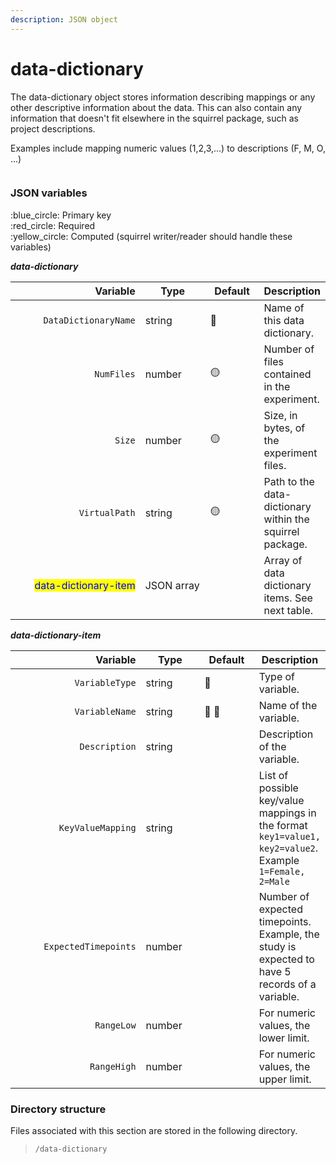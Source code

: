 ```yaml
---
description: JSON object
---
```


# data-dictionary

The data-dictionary object stores information describing mappings or any other descriptive information about the data. This can also contain any information that doesn't fit elsewhere in the squirrel package, such as project descriptions.

Examples include mapping numeric values (1,2,3,...) to descriptions (F, M, O, ...)

<figure><img src="https://mermaid.ink/img/pako:eNptksFqwzAMhl8leBRcaEYZ2cWDnrbLGBust5GLGiuN18Q2trM1lL777KRO26w5xL-sT5Jl-UAKxZEwsjWgq-TtM5eJ_4xSjr6uP957NU_TFQcHNPzmT2fE72sodrBFelqnXqGxFhItHdWEwL1GIxqUztILPaFC4ZSLwgklwXR0Ys8HuN9NV1ujWg0S6s4KS3sriWbMe0Jtu_nGwpeOIvqjHRjXcuE7OK03CLWxaH4gHMbSS-MGK6Tzbt9iD19ZIz0UCqX9dYTK_fLfPfY47W42G0LS-zAgA40tRR1mFOQZGmcSuHAj1qG2w-X2MqJjVtfVmIxk4rPW7K4s8XG5XPiDGbXDlIOtwBjo2EM8cIy6GNl17BDK7rIsO-n0V3BXsUzvyYI0aBoQ3D_TQ0iZE1dhgzlhXnIsoa1dTnJ59GirfSF84cIpQ1gJtcUFgdapdScLwpxpMULPAvyrb0bKv5kvpaJ9_AP3KBDt?type=png" alt=""><figcaption></figcaption></figure>

### JSON variables

:blue\_circle: Primary key\
:red\_circle: Required\
:yellow\_circle: Computed (squirrel writer/reader should handle these variables)

_**data-dictionary**_

<table data-full-width="true"><thead><tr><th width="256" align="right">Variable</th><th width="131.00000000000003">Type</th><th width="89">Default</th><th>Description</th></tr></thead><tbody><tr><td align="right"><code>DataDictionaryName</code></td><td>string</td><td><span data-gb-custom-inline data-tag="emoji" data-code="1f534">🔴</span></td><td>Name of this data dictionary.</td></tr><tr><td align="right"><code>NumFiles</code></td><td>number</td><td><span data-gb-custom-inline data-tag="emoji" data-code="1f7e1">🟡</span></td><td>Number of files contained in the experiment.</td></tr><tr><td align="right"><code>Size</code></td><td>number</td><td><span data-gb-custom-inline data-tag="emoji" data-code="1f7e1">🟡</span></td><td>Size, in bytes, of the experiment files.</td></tr><tr><td align="right"><code>VirtualPath</code></td><td>string</td><td><span data-gb-custom-inline data-tag="emoji" data-code="1f7e1">🟡</span></td><td>Path to the data-dictionary within the squirrel package.</td></tr><tr><td align="right"><mark style="color:blue;">data-dictionary-item</mark></td><td>JSON array</td><td></td><td>Array of data dictionary items. See next table.</td></tr></tbody></table>

_**data-dictionary-item**_

<table data-full-width="true"><thead><tr><th width="240" align="right">Variable</th><th width="98.00000000000003">Type</th><th width="87">Default</th><th>Description</th></tr></thead><tbody><tr><td align="right"><code>VariableType</code></td><td>string</td><td><span data-gb-custom-inline data-tag="emoji" data-code="1f534">🔴</span></td><td>Type of variable.</td></tr><tr><td align="right"><code>VariableName</code></td><td>string</td><td><span data-gb-custom-inline data-tag="emoji" data-code="1f534">🔴</span> <span data-gb-custom-inline data-tag="emoji" data-code="1f535">🔵</span></td><td>Name of the variable.</td></tr><tr><td align="right"><code>Description</code></td><td>string</td><td></td><td>Description of the variable.</td></tr><tr><td align="right"><code>KeyValueMapping</code></td><td>string</td><td></td><td>List of possible key/value mappings in the format <code>key1=value1, key2=value2</code>. Example <code>1=Female, 2=Male</code></td></tr><tr><td align="right"><code>ExpectedTimepoints</code></td><td>number</td><td></td><td>Number of expected timepoints. Example, the study is expected to have 5 records of a variable.</td></tr><tr><td align="right"><code>RangeLow</code></td><td>number</td><td></td><td>For numeric values, the lower limit.</td></tr><tr><td align="right"><code>RangeHigh</code></td><td>number</td><td></td><td>For numeric values, the upper limit.</td></tr></tbody></table>

### Directory structure

Files associated with this section are stored in the following directory.

> `/data-dictionary`
